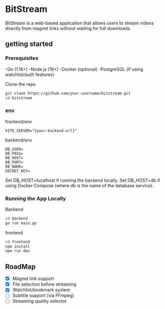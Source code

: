 # BitStream
BitStream is a web-based application that allows users to stream videos directly from magnet links without waiting for full downloads.

## getting started
### Prerequisites
-Go (1.18+)
-Node.js (16+)
-Docker (optional)
-PostgreSQL (if using watchlist/auth features)

Clone the repo
```bash
git clone https://github.com/your-username/bitstream.git
cd bitstream
```
### env
frontend/env
```
VITE_SERVER="{your-backend-url}"
```

backend/env
```
DB_USER=
DB_PASS=
DB_HOST=
DB_PORT=
DB_NAME=
SECRET_KEY=
```
Set DB_HOST=localhost if running the backend locally.
Set DB_HOST=db if using Docker Compose (where db is the name of the database service).

### Running the App Locally
Backend
```bash
cd backend
go run main.go
```

frontend
```bash
cd frontend
npm install
npm run dev
```

## RoadMap
- [x] Magnet link support
- [x] File selection before streaming
- [x] Watchlist/bookmark system
- [ ] Subtitle support (via FFmpeg)
- [ ] Streaming quality selector
